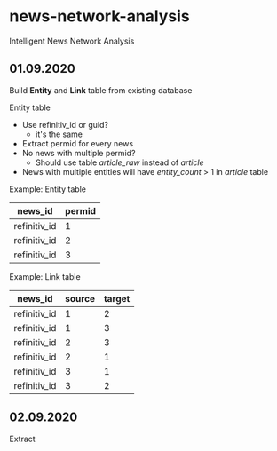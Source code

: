 # news-network-analysis
Intelligent News Network Analysis

## 01.09.2020
Build **Entity** and **Link** table from existing database

Entity table
 * Use refinitiv_id or guid?
   * it's the same
 * Extract permid for every news
 * No news with multiple permid?
   * Should use table *article_raw* instead of *article*
 * News with multiple entities will have *entity_count* > 1 in *article* table
    
Example: Entity table

news_id | permid
--- | ---
refinitiv_id | 1
refinitiv_id | 2
refinitiv_id | 3

Example: Link table

news_id | source | target
--- | --- | ---
refinitiv_id | 1 | 2
refinitiv_id | 1 | 3
refinitiv_id | 2 | 3
refinitiv_id | 2 | 1
refinitiv_id | 3 | 1
refinitiv_id | 3 | 2

## 02.09.2020
Extract 
